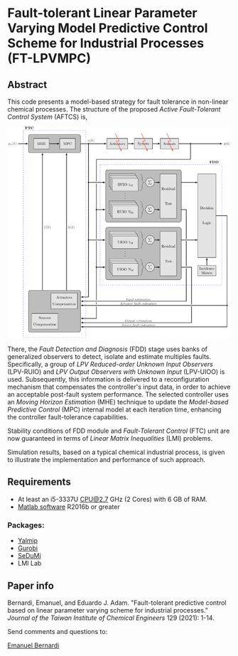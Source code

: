 # Fault-tolerant Linear Parameter Varying Model Predictive Control Scheme for Industrial Processes (FT-LPVMPC)

## Abstract
This code presents a model-based strategy for fault tolerance in non-linear chemical processes. The structure of the proposed *Active Fault-Tolerant Control System* (AFTCS) is,

<p align="center">
	<img src="images/FTCS_expanded.png" width="500">
</p>

There, the *Fault Detection and Diagnosis* (FDD) stage uses banks of generalized observers to detect, isolate and estimate multiples faults. Specifically, a group of *LPV Reduced-order Unknown Input Observers* (LPV-RUIO) and *LPV Output Observers with Unknown Input* (LPV-UIOO) is used. Subsequently, this information is delivered to a reconfiguration mechanism that compensates the controller's input data, in order to achieve an acceptable post-fault system performance. The selected controller uses an *Moving Horizon Estimation* (MHE) technique to update the *Model-based Predictive Control* (MPC) internal model at each iteration time, enhancing the controller fault-tolerance capabilities.

Stability conditions of FDD module and *Fault-Tolerant Control* (FTC) unit are now guaranteed in terms of *Linear Matrix Inequalities* (LMI) problems.

Simulation results, based on a typical chemical industrial process, is given to illustrate the implementation and performance of such approach.

## Requirements
- At least an i5-3337U CPU@2.7 GHz (2 Cores) with 6 GB of RAM.
- [Matlab software](https://mathworks.com/) R2016b or greater

### Packages:
- [Yalmip](https://yalmip.github.io/)
- [Gurobi](https://www.gurobi.com/)
- [SeDuMi](http://sedumi.ie.lehigh.edu/)
- LMI Lab

## Paper info
Bernardi, Emanuel, and Eduardo J. Adam. "Fault-tolerant predictive control based on linear parameter varying scheme for industrial processes." *Journal of the Taiwan Institute of Chemical Engineers* 129 (2021): 1-14.

Send comments and questions to:

[Emanuel Bernardi](mailto:ebernardi@sanfrancisco.utn.edu.ar)

